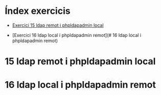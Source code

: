# Índex exercicis

- [Exercici 15 ldap remot i phpldapadmin local](#15-ldap-remot-i-phpldapadmin-local)

- [Exercici 16 ldap local i phpldapadmin remot](# 16 ldap local i phpldapadmin remot)


# 15 ldap remot i phpldapadmin local




# 16 ldap local i phpldapadmin remot
